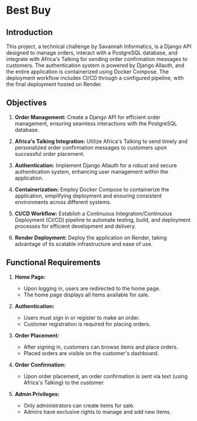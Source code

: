 # Best Buy

## Introduction
This project, a technical challenge by Savannah Informatics, is a Django API designed to manage orders, interact with a PostgreSQL database, and integrate with Africa's Talking for sending order confirmation messages to customers. The authentication system is powered by Django Allauth, and the entire application is containerized using Docker Compose. The deployment workflow includes CI/CD through a configured pipeline, with the final deployment hosted on Render.

## Objectives
1. **Order Management:** Create a Django API for efficient order management, ensuring seamless interactions with the PostgreSQL database.

2. **Africa's Talking Integration:** Utilize Africa's Talking to send timely and personalized order confirmation messages to customers upon successful order placement.

3. **Authentication:** Implement Django Allauth for a robust and secure authentication system, enhancing user management within the application.

4. **Containerization:** Employ Docker Compose to containerize the application, simplifying deployment and ensuring consistent environments across different systems.

5. **CI/CD Workflow:** Establish a Continuous Integration/Continuous Deployment (CI/CD) pipeline to automate testing, build, and deployment processes for efficient development and delivery.

6. **Render Deployment:** Deploy the application on Render, taking advantage of its scalable infrastructure and ease of use.

## Functional Requirements
1. **Home Page:**
   - Upon logging in, users are redirected to the home page.
   - The home page displays all items available for sale.

2. **Authentication:**
   - Users must sign in or register to make an order.
   - Customer registration is required for placing orders.

3. **Order Placement:**
   - After signing in, customers can browse items and place orders.
   - Placed orders are visible on the customer's dashboard.

4. **Order Confirmation:**
   - Upon order placement, an order confirmation is sent via text (using Africa's Talking) to the customer.

5. **Admin Privileges:**
   - Only administrators can create items for sale.
   - Admins have exclusive rights to manage and add new items.


